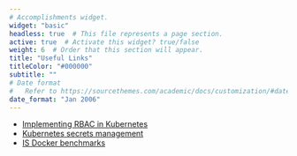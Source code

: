 ```yaml
---
# Accomplishments widget.
widget: "basic"  
headless: true  # This file represents a page section.
active: true  # Activate this widget? true/false
weight: 6  # Order that this section will appear.
title: "Useful Links"
titleColor: "#000000"
subtitle: ""
# Date format
#   Refer to https://sourcethemes.com/academic/docs/customization/#date-format
date_format: "Jan 2006"
---
```

<ul><li><span style="color: rgb(17,85,204);"> <a href="https://kubernetes.io/docs/admin/authorization/rbac/" class="external-link" target="_blank">Implementing RBAC in Kubernetes</a> </span></li><li><span style="color: rgb(17,85,204);"> <a href="https://kubernetes.io/docs/concepts/configuration/secret/" class="external-link" target="_blank">Kubernetes secrets management</a> </span></li><li><span style="color: rgb(17,85,204);"> <a href="https://www.cisecurity.org/benchmark/docker/" class="external-link" target="_blank">IS Docker benchmarks</a> </span></li></ul>
